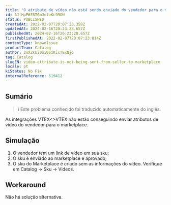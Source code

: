```yaml
---
title: 'O atributo de vídeo não está sendo enviado do vendedor para o marketplace'
id: 6JfHpP6F8TGmJofoKc99ON
status: PUBLISHED
createdAt: 2022-02-07T20:07:23.358Z
updatedAt: 2024-02-16T20:23:28.657Z
publishedAt: 2024-02-16T20:23:28.657Z
firstPublishedAt: 2022-02-07T20:07:23.814Z
contentType: knownIssue
productTeam: Catalog
author: 2mXZkbi0oi061KicTExNjo
tag: Catalog
slugEN: video-attribute-is-not-being-sent-from-seller-to-marketplace
locale: pt
kiStatus: No Fix
internalReference: 519412
---
```


## Sumário

>ℹ️ Este problema conhecido foi traduzido automaticamente do inglês.


As integrações VTEX<>VTEX não estão conseguindo enviar atributos de vídeo do vendedor para o marketplace.


## Simulação


1. O vendedor tem um link de vídeo em sua sku;
2. O sku é enviado ao marketplace e aprovado;
3. O sku do Marketplace é criado sem as informações do vídeo. Verifique em Catalog -> Sku -> Videos.



## Workaround


Não há solução alternativa.





